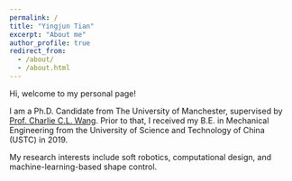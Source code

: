```yaml
---
permalink: /
title: "Yingjun Tian"
excerpt: "About me"
author_profile: true
redirect_from: 
  - /about/
  - /about.html
---
```

Hi, welcome to my personal page!


I am a Ph.D. Candidate from The University of Manchester, supervised by [Prof. Charlie C.L. Wang](https://mewangcl.github.io/). 
Prior to that, I received my B.E. in Mechanical Engineering from the University of Science and Technology of China (USTC) in 2019. 

My research interests include soft robotics, computational design, and machine-learning-based shape control.
